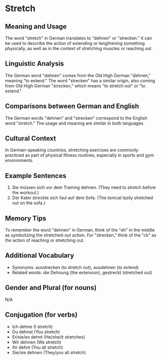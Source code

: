 # Stretch
## Meaning and Usage
The word "stretch" in German translates to "dehnen" or "strecken." It can be used to describe the action of extending or lengthening something physically, as well as in the context of stretching muscles or reaching out.

## Linguistic Analysis
The German word "dehnen" comes from the Old High German "dehnen," meaning "to extend." The word "strecken" has a similar origin, also coming from Old High German "strecken," which means "to stretch out" or "to extend."

## Comparisons between German and English
The German words "dehnen" and "strecken" correspond to the English word "stretch." The usage and meaning are similar in both languages.

## Cultural Context
In German-speaking countries, stretching exercises are commonly practiced as part of physical fitness routines, especially in sports and gym environments.

## Example Sentences
1. Sie müssen sich vor dem Training dehnen. (They need to stretch before the workout.)
2. Der Kater streckte sich faul auf dem Sofa. (The tomcat lazily stretched out on the sofa.)

## Memory Tips
To remember the word "dehnen" in German, think of the "eh" in the middle as symbolizing the stretched-out action. For "strecken," think of the "ck" as the action of reaching or stretching out.

## Additional Vocabulary
- Synonyms: ausstrecken (to stretch out), ausdehnen (to extend)
- Related words: die Dehnung (the extension), gestreckt (stretched out)

## Gender and Plural (for nouns)
N/A

## Conjugation (for verbs)
- Ich dehne (I stretch)
- Du dehnst (You stretch)
- Er/sie/es dehnt (He/she/it stretches)
- Wir dehnen (We stretch)
- Ihr dehnt (You all stretch)
- Sie/sie dehnen (They/you all stretch)